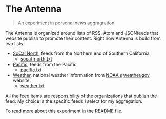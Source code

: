 
# The Antenna

> An experiment in personal news aggragration

The Antenna is organized around lists of RSS, Atom and JSONfeeds that website publish
to promote their content. Right now Antenna is build from two lists

- [SoCal North](socal_north.html), feeds from the Northern end of Southern California
	- [socal_north.txt](socal_north.txt)
- [Pacific](pacific.html), feeds from the Pacific
	- [pacific.txt](pacific.ttx)
- [Weather](weather.html), national weather information from [NOAA's](https://noaa.gov) [weather.gov](https://weather.gov) website.
	- [weather.txt](weather.txt)

All the feed items are responsibility of the organizations that publish the feed. My choice is the specific feeds I select for my aggregation.

To read more about this experiment in the [README](README.md) file.

